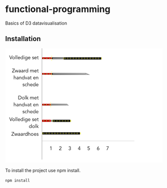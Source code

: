 # functional-programming
Basics of D3 datavisualisation

## Installation

![zwaardenchart](images/zwaaardenchart.jpg)

To install the project use npm install.

`npm install`
